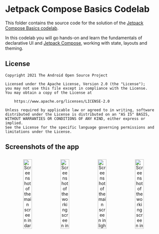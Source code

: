 # Jetpack Compose Basics Codelab

This folder contains the source code for the solution of the
[Jetpack Compose Basics codelab](https://developer.android.com/codelabs/jetpack-compose-basics).

In this codelab you will go hands-on and learn the fundamentals of declarative UI and
[Jetpack Compose](https://developer.android.com/jetpack/compose), working with state, layouts
and theming.

## License

```
Copyright 2021 The Android Open Source Project

Licensed under the Apache License, Version 2.0 (the "License");
you may not use this file except in compliance with the License.
You may obtain a copy of the License at

    https://www.apache.org/licenses/LICENSE-2.0

Unless required by applicable law or agreed to in writing, software
distributed under the License is distributed on an "AS IS" BASIS,
WITHOUT WARRANTIES OR CONDITIONS OF ANY KIND, either express or implied.
See the License for the specific language governing permissions and
limitations under the License.
```

## Screenshots of the app
<div align="center" style="padding: 10px;">
    <img alt="Screenshot of the main screen in dark mode" src="https://user-images.githubusercontent.com/92806557/229182393-028028f0-6a3b-48de-a9c0-d7b898388059.png" width="24%"/>
    <img alt="Screenshot of the working screen in dark mode" src="https://user-images.githubusercontent.com/92806557/229182642-3c3e2bba-c1b4-4860-afb9-a474f4ccb8f0.png" width="24%"/>
    <img alt="Screenshot of the main screen in light mode" src="https://user-images.githubusercontent.com/92806557/229183512-e9ab535c-cbc0-4d5c-ad95-78b4db86bb95.png" width="24%"/>
    <img alt="Screenshot of the working screen in light mode" src="https://user-images.githubusercontent.com/92806557/229183216-0cc0235a-4de4-456b-8749-6dd2bc90c0c7.png" width="24%"/>
</div>



